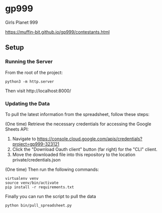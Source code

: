 # gp999
Girls Planet 999

https://muffin-bit.github.io/gp999/contestants.html

## Setup
### Running the Server
From the root of the project:
```
python3 -m http.server
```
Then visit http://localhost:8000/

### Updating the Data
To pull the latest information from the spreadsheet, follow these steps:

(One time) Retrieve the necessary credentials for accessing the Google Sheets API:
1. Navigate to https://console.cloud.google.com/apis/credentials?project=gp999-323121
2. Click the "Download Oauth client" button (far right) for the "CLI" client.
3. Move the downloaded file into this repository to the location private/credentials.json

(One time) Then run the following commands:
```
virtualenv venv
source venv/bin/activate
pip install -r requirements.txt
```
Finally you can run the script to pull the data
```
python bin/pull_spreadsheet.py
```
